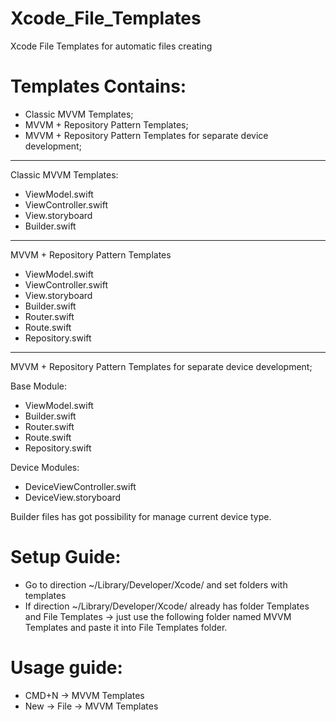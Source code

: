 # Xcode_File_Templates
Xcode File Templates for automatic files creating 

Templates Contains:
===============
- Classic MVVM Templates;
- MVVM + Repository Pattern Templates;
- MVVM + Repository Pattern Templates for separate device development; 


---------------------
Classic MVVM Templates:
- ViewModel.swift
- ViewController.swift
- View.storyboard
- Builder.swift

---------------------
MVVM + Repository Pattern Templates
- ViewModel.swift
- ViewController.swift
- View.storyboard
- Builder.swift
- Router.swift
- Route.swift
- Repository.swift

---------------------
MVVM + Repository Pattern Templates for separate device development; 

Base Module:
- ViewModel.swift
- Builder.swift
- Router.swift
- Route.swift
- Repository.swift

Device Modules:
- DeviceViewController.swift
- DeviceView.storyboard

Builder files has got possibility for manage current device type.


Setup Guide:
===============
- Go to direction ~/Library/Developer/Xcode/ and set folders with templates
- If direction ~/Library/Developer/Xcode/ already has folder Templates and File Templates -> just use the following folder named MVVM Templates and paste it into File Templates folder.



Usage guide:
===============
- CMD+N -> MVVM Templates
- New -> File -> MVVM Templates

